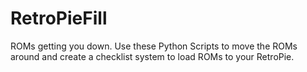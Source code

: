 # RetroPieFill
ROMs getting you down. Use these Python Scripts to move the ROMs around and create a checklist system to load ROMs to your RetroPie.
